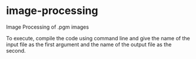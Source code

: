 # image-processing
Image Processing of .pgm images

To execute, compile the code using command line and give the name of the input file as the first argument and the name of the output file as the second.
